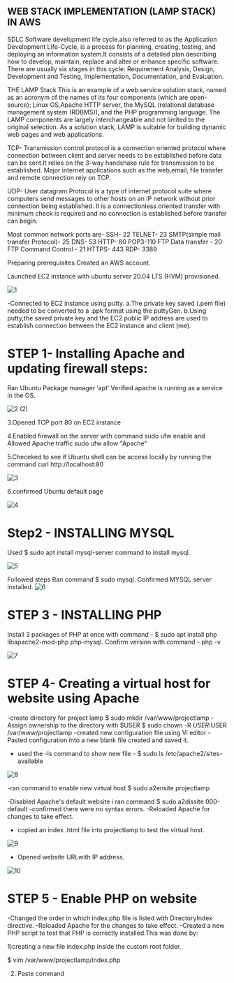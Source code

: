 ## WEB STACK IMPLEMENTATION (LAMP STACK) IN AWS
SDLC
Software development life cycle.also referred to as the Application Development Life-Cycle, is a process for planning, creating, testing, and deploying an information system.It consists of a detailed plan describing how to develop, maintain, replace and alter or enhance specific software. 
There are usually six stages in this cycle: Requirement Analysis, Design, Development and Testing, Implementation, Documentation, and Evaluation.

THE LAMP Stack
This is an example of a web service solution stack, named as an acronym of the names of its four components (which are open-source);  Linux OS,Apache HTTP server, the MySQL (relational database management system (RDBMS)), and the PHP programming language. The LAMP components are largely interchangeable and not limited to the original selection. As a solution stack, LAMP is suitable for building dynamic web pages and web applications.

TCP- Transmission control protocol is a connection oriented protocol where connection between client and server needs to be established before data can be sent.It relies on the 3-way handshake rule for transmission to be established. Major internet applications such as the web,email, file transfer and remote connection rely on TCP.

UDP- User datagram Protocol is a type of internet protocol suite where computers send messages to other hosts on an IP network without prior connection being established. It is a connectionless oriented transfer with minimum check is required and no connection is established before transfer can begin.


Most common network  ports are-
SSH- 22
TELNET- 23
SMTP(simple mail transfer Protocol)- 25
DNS- 53
HTTP- 80
POP3-110
FTP Data transfer - 20
FTP Command Control - 21
HTTPS- 443
RDP- 3389


Preparing prerequisites
Created an AWS account.

Launched EC2 instance with ubuntu server 20.04 LTS (HVM) provisioned.

![1](https://user-images.githubusercontent.com/81443311/113040991-59ee3180-9191-11eb-8c80-fb8cc5c5d767.png)

-Connected to EC2 instance using putty. 
a.The private key saved (.pem file) needed to be converted to a .ppk format using the puttyGen.
b.Using putty,the saved private key and the EC2 public IP address are used to establish connection between the EC2 instance and client (me).

# STEP 1- Installing Apache and updating firewall steps:

Ran Ubuntu Package manager ‘apt’ 
Verified apache is running as a service in the OS.

![2 (2)](https://user-images.githubusercontent.com/81443311/113041416-da149700-9191-11eb-8d0b-6c8c3fbb2363.png)

3.Opened TCP port 80 on EC2 instance

4.Enabled firewall on the server with command sudo ufw enable
 and Allowed Apache traffic sudo ufw allow "Apache"

5.Checeked to see if Ubuntu shell can be access locally by running the command
  curl http://localhost:80

![3](https://user-images.githubusercontent.com/81443311/113041596-0e885300-9192-11eb-8566-149a2c6e670b.png)

6.confirmed Ubuntu default page

![4](https://user-images.githubusercontent.com/81443311/113041758-3e375b00-9192-11eb-8545-eadf44c5fa83.png)


# Step2 - INSTALLING MYSQL

Used $ sudo apt install mysql-server command to install mysql.

![5](https://user-images.githubusercontent.com/81443311/113042021-95d5c680-9192-11eb-8695-e96e1292b4b8.png)

Followed steps
Ran command $ sudo mysql. 
Confirmed MYSQL server  installed.
![6](https://user-images.githubusercontent.com/81443311/113042308-eea55f00-9192-11eb-96d0-6e47a08bfe3c.png)

# STEP 3 - INSTALLING PHP 

Install 3 packages of PHP at once with command -
 $ sudo apt install php libapache2-mod-php php-mysql.
Confirm version with command - php -v

![7](https://user-images.githubusercontent.com/81443311/113042459-201e2a80-9193-11eb-993f-d61b670ef75f.png)


# STEP 4- Creating a virtual host for website using Apache

-create directory for project lamp
$ sudo mkdir /var/www/projectlamp
-Assign ownership to the directory with $USER
$ sudo chown -R $USER:$USER /var/www/projectlamp
-created new configuration file using Vi editor
-Pasted configuration into a new blank file created and saved it.
- used the -ls command to show new file - $ sudo ls /etc/apache2/sites-available

![8](https://user-images.githubusercontent.com/81443311/113042721-6e332e00-9193-11eb-8b2a-b25bb7c5c4ad.png)

-ran command to enable new virtual host
$ sudo a2ensite projectlamp

-Disabled Apache's default website i ran command
$ sudo a2dissite 000-default
-confirmed there were no syntax errors.
-Reloaded Apache for changes to take effect.
- copied an index .html file into projectlamp to test the virtual host.

![9](https://user-images.githubusercontent.com/81443311/113042866-9ae74580-9193-11eb-9bcd-11cf6895aff6.png)


- Opened website URLwith IP address.

![10](https://user-images.githubusercontent.com/81443311/113042985-bf432200-9193-11eb-8ccc-99889b939215.png)

# STEP 5 - Enable PHP on website

-Changed the order in which index.php file is listed with DirectoryIndex directive.
-Reloaded Apache for the changes to take effect.
-Created a new PHP script to test that PHP is correctly installed.This was done by:

1)creating a new file index.php inside the custom root folder.

$ vim /var/www/projectlamp/index.php

2) Paste command 

<?php
phpinfo();

Refresh the page. New PHP info page is brought up.

![11](https://user-images.githubusercontent.com/81443311/113044110-37f6ae00-9195-11eb-8dae-24caf76ccba4.png)

-Removed this PHP file with the command .$ sudo rm /var/www/projectlamp/index.php







